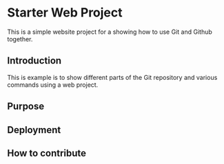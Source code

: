 # Starter Web Project

This is a simple website project for a showing how to use Git and Github together.

## Introduction

This is example is to show different parts of the Git repository and various commands using a web project.

## Purpose

## Deployment

## How to contribute